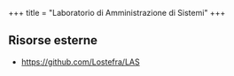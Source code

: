 +++
title = "Laboratorio di Amministrazione di Sistemi"
+++

## Risorse esterne

- <https://github.com/Lostefra/LAS>
